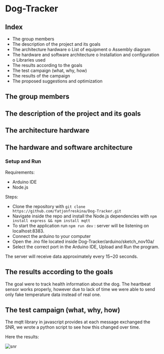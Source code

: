 # Dog-Tracker

## Index

- The group members
- The description of the project and its goals
- The architecture hardware
o List of equipment
o Assembly diagram
- The hardware and software architecture
o Installation and configuration
o Libraries used
- The results according to the goals
- The test campaign (what, why, how)
- The results of the campaign
- The proposed suggestions and optimization

## The group members

## The description of the project and its goals

## The architecture hardware

## The hardware and software architecture

### Setup and Run

Requirements: 

- Arduino IDE
- Node.js

Steps:

- Clone the repository with `git clone https://github.com/fatjonfreskina/Dog-Tracker.git`
- Navigate inside the repo and install the Node.js dependencies with `npm install express && npm install mqtt`
- To start the application run `npm run dev` : server will be listening on localhost:8383.
- Connect the arduino to your computer
- Open the .ino file located inside Dog-Tracker/arduino/sketch_nov10a/
- Select the correct port in the Arduino IDE, Upload and Run the program.

The server will receive data approximately every 15~20 seconds.

## The results according to the goals

The goal were to track health information about the dog. The heartbeat sensor works properly, however due to lack of time we were able to send only fake temperature data instead of real one. 

## The test campaign (what, why, how)

The mqtt library in javascript provides at each message exchanged the SNR, we wrote a python script to see how this changed over time.

Here the results:

![snr]()


